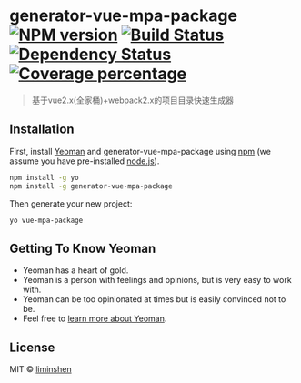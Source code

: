 # generator-vue-mpa-package [![NPM version][npm-image]][npm-url] [![Build Status][travis-image]][travis-url] [![Dependency Status][daviddm-image]][daviddm-url] [![Coverage percentage][coveralls-image]][coveralls-url]
> 基于vue2.x(全家桶)+webpack2.x的项目目录快速生成器

## Installation

First, install [Yeoman](http://yeoman.io) and generator-vue-mpa-package using [npm](https://www.npmjs.com/) (we assume you have pre-installed [node.js](https://nodejs.org/)).

```bash
npm install -g yo
npm install -g generator-vue-mpa-package
```

Then generate your new project:

```bash
yo vue-mpa-package
```

## Getting To Know Yeoman

 * Yeoman has a heart of gold.
 * Yeoman is a person with feelings and opinions, but is very easy to work with.
 * Yeoman can be too opinionated at times but is easily convinced not to be.
 * Feel free to [learn more about Yeoman](http://yeoman.io/).

## License

MIT © [liminshen](https://github.com/liminshen)


[npm-image]: https://badge.fury.io/js/generator-vue-mpa-package.svg
[npm-url]: https://npmjs.org/package/generator-vue-mpa-package
[travis-image]: https://travis-ci.org/liminshen/generator-vue-mpa-package.svg?branch=master
[travis-url]: https://travis-ci.org/liminshen/generator-vue-mpa-package
[daviddm-image]: https://david-dm.org/liminshen/generator-vue-mpa-package.svg?theme=shields.io
[daviddm-url]: https://david-dm.org/liminshen/generator-vue-mpa-package
[coveralls-image]: https://coveralls.io/repos/liminshen/generator-vue-mpa-package/badge.svg
[coveralls-url]: https://coveralls.io/r/liminshen/generator-vue-mpa-package

